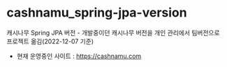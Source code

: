 # cashnamu_spring-jpa-version
캐시나무 Spring JPA 버전 - 개발중이던 캐시나무 버전을 개인 관리에서 팀버전으로 프로젝트 옮김(2022-12-07 기준)

* 현재 운영중인 사이트 : <https://cashnamu.com> 
